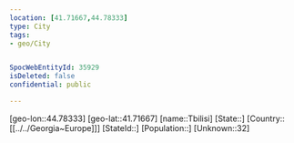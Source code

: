 ```yaml
---
location: [41.71667,44.78333]
type: City
tags:
- geo/City


SpocWebEntityId: 35929
isDeleted: false
confidential: public

---
```

[geo-lon::44.78333]
[geo-lat::41.71667]
[name::Tbilisi]
[State::]
[Country::[[../../Georgia~Europe]]]
[StateId::]
[Population::]
[Unknown::32]

